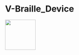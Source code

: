 # V-Braille_Device

<img src="https://your-image-url.type](https://github.com/Risk333/V-Braille_Device/assets/100177758/8bedcbe2-bcd2-4373-89ca-9c7e609a25c6" width="100" height="100">
